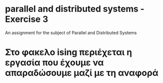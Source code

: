 # parallel and distributed systems - Exercise 3
An assignment for the subject of Parallel and Distributed Systems

# Στο φακελο ising περιέχεται η εργασία που έχουμε να απαραδώσουμε μαζί με τη αναφορά
